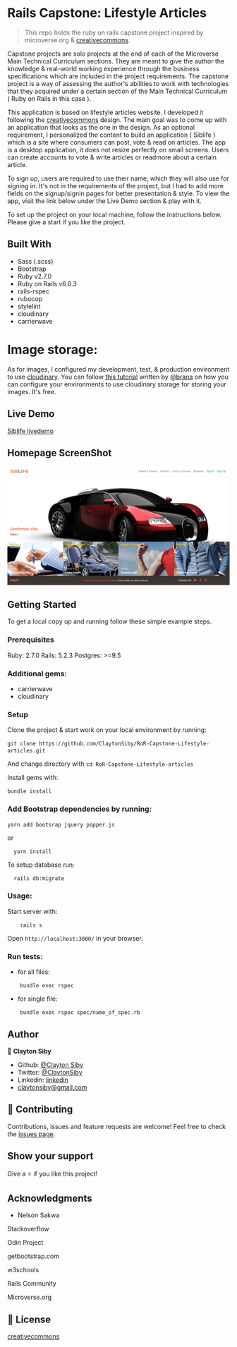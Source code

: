 # Rails Capstone: Lifestyle Articles
> This repo holds the ruby on rails capstone project inspired by microverse.org & [creativecommons](https://www.behance.net/gallery/14554909/liFEsTlye-Mobile-version).

Capstone projects are solo projects at the end of each of the Microverse Main Technical Curriculum sections. They are meant to give the author the knowledge & real-world working experience through the business specifications which are included in the project requirements. The capstone project is a way of assessing the author's abilities to work with technologies that they acquired under a certain section of the Main Technical Curriculum ( Ruby on Rails in this case ).

This application is based on lifestyle articles website. I developed it following the [creativecommons](https://www.behance.net/gallery/14554909/liFEsTlye-Mobile-version) design. The main goal was to come up with an application that looks as the one in the design. As an optional requirement, I personalized the content to build an application ( Siblife ) which is a site where consumers can post, vote & read on articles. The app is a desktop application, it does not resize perfectly on small screens. Users can create accounts to vote & write articles or readmore about a certain article.

To sign up, users are required to use their name, which they will also use for signing in. It's not in the requirements of the project, but I had to add more fields on the signup/signin pages for better presentation & style. To view the app, visit the link below under the Live Demo section & play with it.

To set up the project on your local machine, follow the instructions below. Please give a start if you like the project.

## Built With

- Sass (.scss)
- Bootstrap
- Ruby v2.7.0
- Ruby on Rails v6.0.3
- rails-rspec
- rubocop
- stylelint
- cloudinary
- carrierwave

# Image storage:
As for images, I configured my development, test, & production environment to use [cloudinary](https://cloudinary.com/). You can follow [this tutorial](https://hackernoon.com/image-storage-in-rails-apps-using-cloudinary-and-active-storage-9w2u3yli) written by [@brana](https://hackernoon.com/u/bruna) on how you can configure your environments to use cloudinary storage for storing your images. It's free.


## Live Demo

[Siblife livedemo](https://siblife.herokuapp.com/)

## Homepage ScreenShot
![screenshot](app/assets/images/siblife.png)


## Getting Started

To get a local copy up and running follow these simple example steps.

### Prerequisites

Ruby: 2.7.0
Rails: 5.2.3
Postgres: >=9.5

### Additional gems:
- carrierwave
- cloudinary

### Setup

Clone the project & start work on your local environment by running:

```
git clone https://github.com/ClaytonSiby/RoR-Capstone-Lifestyle-articles.git
```

And change directory with `cd RoR-Capstone-Lifestyle-articles`

Install gems with:

```
bundle install
```

### Add Bootstrap dependencies by running:

```
yarn add bootsrap jquery popper.js
```

or

```
  yarn install
```

To setup database run:

```
  rails db:migrate
```

### Usage:


Start server with:

```
    rails s
```

Open `http://localhost:3000/` in your browser.

### Run tests:

- for all files:
```
    bundle exec rspec
```

- for single file:

```
    bundle exec rspec spec/name_of_spec.rb
```

## Author

:bust_in_silhouette: **Clayton Siby**
- Github: [@Clayton Siby](https://github.com/ClaytonSiby)
- Twitter: [@ClaytonSiby](https://twitter.com/ClaytonSiby)
- Linkedin: [linkedin](https://www.linkedin.com/in/clayton-siby/)
- claytonsiby@gmail.com

## :handshake: Contributing

Contributions, issues and feature requests are welcome!
Feel free to check the [issues page](https://github.com/ClaytonSiby/RoR-Capstone-Lifestyle-articles/issues).

## Show your support

Give a :star:️ if you like this project!

## Acknowledgments

- Nelson Sakwa
<p> Stackoverflow </p>
<p> Odin Project </p>
<p> getbootstrap.com </p>
<p> w3schools </p>
<p> Rails Community </p>
<p> Microverse.org </p>

## :memo: License

[creativecommons](https://creativecommons.org/licenses/by-nc-nd/4.0/)

